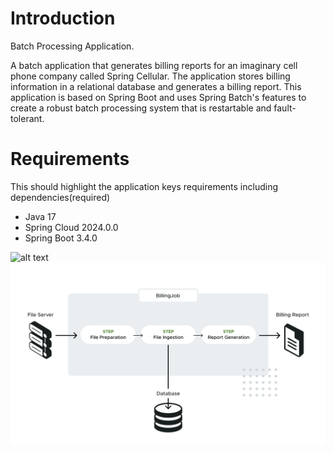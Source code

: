 # Introduction
Batch Processing Application. 

A batch application that generates billing reports for an imaginary cell phone company called Spring Cellular. The application stores billing information in a relational database and generates a billing report. This application is based on Spring Boot and uses Spring Batch's features to create a robust batch processing system that is restartable and fault-tolerant.

# Requirements
This should highlight the application keys requirements including dependencies(required)
- Java 17
- Spring Cloud 2024.0.0
- Spring Boot 3.4.0

![alt text](https://github.com/[username]/[reponame]/blob/[branch]/image.jpg?raw=true)
![alt text](https://raw.githubusercontent.com/samwanjo41/sw-batch-processing/refs/heads/master/intro-lesson-billing-job.svg)




